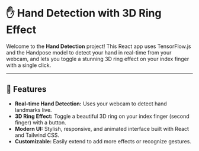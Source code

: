 # ✋ Hand Detection with 3D Ring Effect

Welcome to the **Hand Detection** project! This React app uses TensorFlow.js and the Handpose model to detect your hand in real-time from your webcam, and lets you toggle a stunning 3D ring effect on your index finger with a single click.

---

## 🚀 Features

- **Real-time Hand Detection:** Uses your webcam to detect hand landmarks live.
- **3D Ring Effect:** Toggle a beautiful 3D ring on your index finger (second finger) with a button.
- **Modern UI:** Stylish, responsive, and animated interface built with React and Tailwind CSS.
- **Customizable:** Easily extend to add more effects or recognize gestures.

